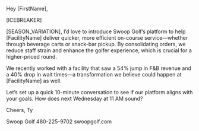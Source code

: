 Hey [FirstName],

[ICEBREAKER]

[SEASON_VARIATION], I’d love to introduce Swoop Golf’s platform to help [FacilityName] deliver quicker, more efficient on-course service—whether through beverage carts or snack-bar pickup. By consolidating orders, we reduce staff strain and enhance the golfer experience, which is crucial for a higher-priced round.

We recently worked with a facility that saw a 54% jump in F&B revenue and a 40% drop in wait times—a transformation we believe could happen at [FacilityName] as well.

Let’s set up a quick 10-minute conversation to see if our platform aligns with your goals. How does next Wednesday at 11 AM sound?

Cheers,
Ty

Swoop Golf
480-225-9702
swoopgolf.com
